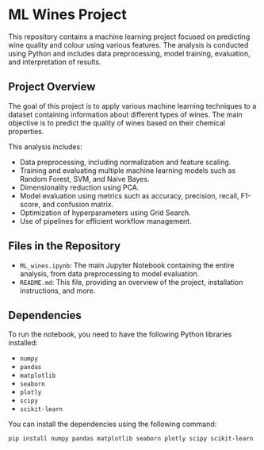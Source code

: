 # ML Wines Project

This repository contains a machine learning project focused on predicting wine quality and colour using various features. 
The analysis is conducted using Python and includes data preprocessing, model training, evaluation, and interpretation of results.

## Project Overview

The goal of this project is to apply various machine learning techniques to a dataset containing information about different types of wines. 
The main objective is to predict the quality of wines based on their chemical properties. 

This analysis includes:

- Data preprocessing, including normalization and feature scaling.
- Training and evaluating multiple machine learning models such as Random Forest, SVM, and Naive Bayes.
- Dimensionality reduction using PCA.
- Model evaluation using metrics such as accuracy, precision, recall, F1-score, and confusion matrix.
- Optimization of hyperparameters using Grid Search.
- Use of pipelines for efficient workflow management.

## Files in the Repository

- `ML_wines.ipynb`: The main Jupyter Notebook containing the entire analysis, from data preprocessing to model evaluation.
- `README.md`: This file, providing an overview of the project, installation instructions, and more.

## Dependencies

To run the notebook, you need to have the following Python libraries installed:

- `numpy`
- `pandas`
- `matplotlib`
- `seaborn`
- `plotly`
- `scipy`
- `scikit-learn`

You can install the dependencies using the following command:

```bash
pip install numpy pandas matplotlib seaborn plotly scipy scikit-learn
